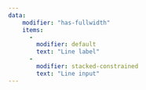 ```yaml
---
data:
    modifier: "has-fullwidth"
    items: 
      - 
        modifier: default
        text: "Line label"  
      -              
        modifier: stacked-constrained
        text: "Line input"
---
```


